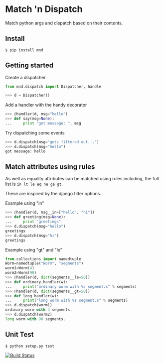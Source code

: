 Match 'n Dispatch
=================

Match python args and dispatch based on their contents.


Install
-------

```$ pip install mnd```


Getting started
---------------

Create a dispatcher
```python
from mnd.dispatch import Dispatcher, handle

>>> d = Dispatcher()
```

Add a handler with the handy decorator
```python
>>> @handler(d, msg="hello")
>>> def say(msg=None):
...     print "got message: ", msg
```

Try dispatching some events
```python
>>> d.dispatch(msg="gets filtered out...")
>>> d.dispatch(msg="hello")
got message: hello
```


Match attributes using rules
-----------------------------

As well as equality attributes can be matched using rules including,
the full list is ```in lt le eq ne ge gt```.

These are inspired by the django filter options.

Example using "in"

```python
>>> @handler(d, msg__in=["hello", "hi"])
>>> def greeting(msg=None):
...     print "greetings"
>>> d.dispatch(msg="hello")
greetings
>>> d.dispatch(msg="hi")
greetings
```

Example using "gt" and "le"

```python
from collections import namedtuple
Worm=namedtuple("Worm", "segments")
worm1=Worm(4)
worm2=Worm(90)
>>> @handler(d, dict(segments__le=50))
>>> def ordinary_handler(w):
...     print("ordinary worm with %s segment.s" % segments)
>>> @handler(d, dict(segments__gt=50))
>>> def long_handler(w):
...     print("long worm with %s segment.s" % segments)
>>> d.dispatch(worm1)
ordinary worm with 4 segments.
>>> d.dispatch(worm2)
long worm with 90 segments.
```




Unit Test
---------

```$ python setup.py test```

[![Build Status](https://travis-ci.org/stuaxo/mnd.svg?branch=master)](https://travis-ci.org/stuaxo/mnd)
